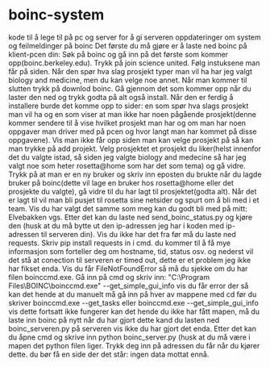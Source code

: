 # boinc-system
kode til å lege til på pc og server for å gi serveren oppdateringer om system og feilmeldinger på boinc
Det første du må gjøre er å laste ned boinc på klient-pcen din:
Søk på boinc og gå inn på det første som kommer opp(boinc.berkeley.edu). Trykk på join science united. Følg instuksene man får på siden. Når den spør hva slag prosjekt typer man vil ha har jeg valgt biology and medicine, men du kan velge noe annet. Når man kommer til slutten trykk på downlod boinc. 
Gå gjennom det som kommer opp når du laster den ned og trykk godta på alt også install. Når den er ferdig å installere burde det komme opp to sider: en som spør hva slags prosjekt man vil ha og en som viser at man ikke har noen pågående prosjekt(denne kommer sendere til å vise hvilket prosjekt man har og om man har noen oppgaver man driver med på pcen og hvor langt man har kommet på disse oppgavene). Vis man ikke får opp siden man kan velge prosjekt på så kan man trykke på add projekt. Velg prosjektet et prosjekt du liker(helst innenfor det du valgte istad, så siden jeg valgte biology and medecine så har jeg valgt noe som heter rosetta@home som har det som tema) og gå vidre. Trykk på at man er en ny bruker og skriv inn eposten du brukte når du lagde bruker på boinc(dette vil lage en bruker hos rosetta@home eller det prosjekte du valgte),  gå vidre til du har lagt til prosjektet(godta alt). 
Når det er lagt til vil man bli pusjet til rosetta sine netsider og spurt om å bli med i et team. Vis du har valgt det samme som meg kan du godt bli med på mitt: Elvebakken vgs.
Etter det kan du laste ned send_boinc_status.py og kjøre den (husk at du må bytte ut den ip-adressen jeg har i koden med ip-adressen til serveren din). 
Vis du ikke har det fra før må du laste ned requests. Skriv pip install requests in i cmd.
du kommer til å få mye informasjon som forteller deg om hostname, tid, status osv. og nederst vil det stå at conection til serveren er timed out, dette er et problem jeg ikke har fikset enda.
Vis du får FileNotFoundError så må du sjekke om du har filen boinccmd.exe. Gå inn på cmd og skriv inn: "C:\Program Files\BOINC\boinccmd.exe" --get_simple_gui_info
vis du får error der så kan det hende at du manuelt må gå inn på hver av mappene med cd før du skriver boinccmd.exe --get_tasks eller boinccmd.exe --get_simple_gui_info
vis dette fortsatt ikke fungerer kan det hende du ikke har fått mapen, må du laste inn boinc på nytt
når du har gjort dette kand du lasten ned boinc_serveren.py på serveren vis ikke du har gjort det enda. Etter det kan du åpne cmd og skrive inn python boinc_server.py (husk at du må være i mapen det python filen liger. Trykk deg inn på adressen du får når du kjører dette. du bør få en side der det står: ingen data mottat ennå.
